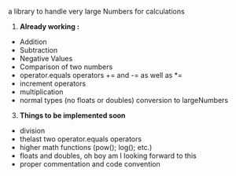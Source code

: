 a library to handle very large Numbers for calculations

 1. **Already working :**
  * Addition
  * Subtraction
  * Negative Values
  * Comparison of two numbers
  * operator.equals operators += and -= as well as *=
  * increment operators
  * multiplication
  * normal types (no floats or doubles) conversion to largeNumbers
   
 3. **Things to be implemented soon** 
  * division
  * thelast two operator.equals operators
  * higher math functions (pow(); log(); etc.)
  * floats and doubles, oh boy am I looking forward to this
  * proper commentation and code convention
